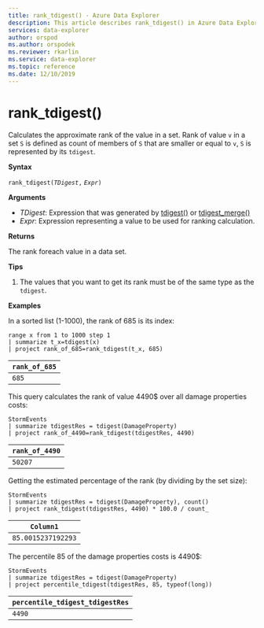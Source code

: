 ```yaml
---
title: rank_tdigest() - Azure Data Explorer
description: This article describes rank_tdigest() in Azure Data Explorer.
services: data-explorer
author: orspod
ms.author: orspodek
ms.reviewer: rkarlin
ms.service: data-explorer
ms.topic: reference
ms.date: 12/10/2019
---
```

# rank_tdigest()

Calculates the approximate rank of the value in a set. 
Rank of value `v` in a set `S` is defined as count of members of `S` that are smaller or equal to `v`, `S` is represented by its `tdigest`.

**Syntax**

`rank_tdigest(`*`TDigest`*`,` *`Expr`*`)`

**Arguments**

* *TDigest*: Expression that was generated by [tdigest()](tdigest-aggfunction.md) or [tdigest_merge()](tdigest-merge-aggfunction.md)
* *Expr*: Expression representing a value to be used for ranking calculation.

**Returns**

The rank foreach value in a data set.

**Tips**

1) The values that you want to get its rank must be of the same type as the `tdigest`.

**Examples**

In a sorted list (1-1000), the rank of 685 is its index:

<!-- csl: https://help.kusto.windows.net:443/Samples -->
```kusto
range x from 1 to 1000 step 1
| summarize t_x=tdigest(x)
| project rank_of_685=rank_tdigest(t_x, 685)
```

|`rank_of_685`|
|-------------|
|`685`        |

This query calculates the rank of value 4490$ over all damage properties costs:

<!-- csl: https://help.kusto.windows.net:443/Samples -->
```kusto
StormEvents
| summarize tdigestRes = tdigest(DamageProperty)
| project rank_of_4490=rank_tdigest(tdigestRes, 4490) 

```

|`rank_of_4490`|
|--------------|
|`50207`       |

Getting the estimated percentage of the rank (by dividing by the set size):

<!-- csl: https://help.kusto.windows.net:443/Samples -->
```kusto
StormEvents
| summarize tdigestRes = tdigest(DamageProperty), count()
| project rank_tdigest(tdigestRes, 4490) * 100.0 / count_

```

|`Column1`         |
|------------------|
|`85.0015237192293`|


The percentile 85 of the damage properties costs is 4490$:

<!-- csl: https://help.kusto.windows.net:443/Samples -->
```kusto
StormEvents
| summarize tdigestRes = tdigest(DamageProperty)
| project percentile_tdigest(tdigestRes, 85, typeof(long))

```

|`percentile_tdigest_tdigestRes`|
|-------------------------------|
|`4490`                         |


